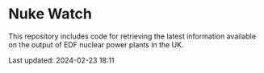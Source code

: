 # Nuke Watch

This repository includes code for retrieving the latest information available on the output of EDF nuclear power plants in the UK.

Last updated: 2024-02-23 18:11